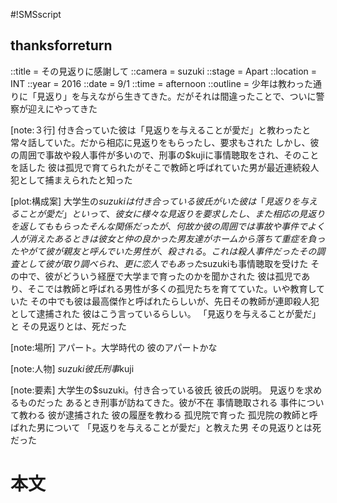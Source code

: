 #!SMSscript

## thanksforreturn

::title = その見返りに感謝して
::camera = suzuki
::stage = Apart
::location = INT
::year = 2016
::date = 9/1
::time = afternoon
::outline = 少年は教わった通りに「見返り」を与えながら生きてきた。だがそれは間違ったことで、ついに警察が迎えにやってきた

[note:３行]
付き合っていた彼は「見返りを与えることが愛だ」と教わったと常々話していた。だから相応に見返りをもらったし、要求もされた
しかし、彼の周囲で事故や殺人事件が多いので、刑事の$kujiに事情聴取をされ、そのことを話した
彼は孤児で育てられたがそこで教師と呼ばれていた男が最近連続殺人犯として捕まえられたと知った

[plot:構成案]
大学生の$suzukiは付き合っている彼氏がいた
彼は「見返りを与えることが愛だ」といって、彼女に様々な見返りを要求したし、また相応の見返りを返してももらった
そんな関係だったが、何故か彼の周囲では事故や事件でよく人が消えた
あるときは彼女と仲の良かった男友達がホームから落ちて重症を負った
やがて彼が親友と呼んでいた男性が、殺される。これは殺人事件だった
その調査として彼が取り調べられ、更に恋人でもあった$suzukiも事情聴取を受けた
その中で、彼がどういう経歴で大学まで育ったのかを聞かされた
彼は孤児であり、そこでは教師と呼ばれる男性が多くの孤児たちを育てていた。いや教育していた
その中でも彼は最高傑作と呼ばれたらしいが、先日その教師が連即殺人犯として逮捕された
彼はこう言っているらしい。
「見返りを与えることが愛だ」と
その見返りとは、死だった

[note:場所]
アパート。大学時代の
彼のアパートかな

[note:人物]
$suzuki
彼氏
刑事$kuji

[note:要素]
大学生の$suzuki。付き合っている彼氏
彼氏の説明。
見返りを求めるものだった
あるとき刑事が訪ねてきた。彼が不在
事情聴取される
事件について教わる
彼が逮捕された
彼の履歴を教わる
孤児院で育った
孤児院の教師と呼ばれた男について
「見返りを与えることが愛だ」と教えた男
その見返りとは死だった

# 本文
